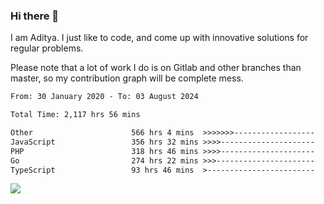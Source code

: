 ### Hi there 👋

I am Aditya. I just like to code, and come up with innovative solutions for regular problems.

Please note that a lot of work I do is on Gitlab and other branches than master, so my contribution graph will be complete mess.

<!--START_SECTION:waka-->

```txt
From: 30 January 2020 - To: 03 August 2024

Total Time: 2,117 hrs 56 mins

Other                      566 hrs 4 mins  >>>>>>>------------------   26.73 %
JavaScript                 356 hrs 32 mins >>>>---------------------   16.83 %
PHP                        318 hrs 46 mins >>>>---------------------   15.05 %
Go                         274 hrs 22 mins >>>----------------------   12.95 %
TypeScript                 93 hrs 46 mins  >------------------------   04.43 %
```

<!--END_SECTION:waka-->

![](https://komarev.com/ghpvc/?username=BrainBuzzer)
